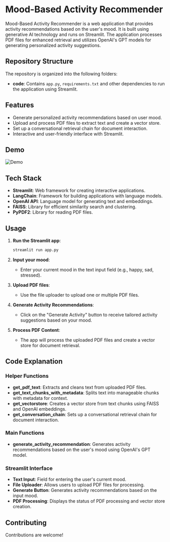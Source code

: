 # Mood-Based Activity Recommender

Mood-Based Activity Recommender is a web application that provides activity recommendations based on the user's mood. It is built using generative AI technology and runs on Streamlit. The application processes PDF files for enhanced retrieval and utilizes OpenAI's GPT models for generating personalized activity suggestions.

## Repository Structure

The repository is organized into the following folders:

- **code**: Contains `app.py`, `requirements.txt` and other dependencies to run the application using Streamlit.


## Features
- Generate personalized activity recommendations based on user mood.
- Upload and process PDF files to extract text and create a vector store.
- Set up a conversational retrieval chain for document interaction.
- Interactive and user-friendly interface with Streamlit.

## Demo
![Demo](https://github.com/RitikaVerma7/GenerativeAI/blob/main/Mood%20Based%20Activity/2024-07-05%2012.40.40.gif)

## Tech Stack
- **Streamlit**: Web framework for creating interactive applications.
- **LangChain**: Framework for building applications with language models.
- **OpenAI API**: Language model for generating text and embeddings.
- **FAISS**: Library for efficient similarity search and clustering.
- **PyPDF2**: Library for reading PDF files.


## Usage

1. **Run the Streamlit app**:
    ```bash
    streamlit run app.py
    ```

2. **Input your mood**:
    - Enter your current mood in the text input field (e.g., happy, sad, stressed).

3. **Upload PDF files**:
    - Use the file uploader to upload one or multiple PDF files.

4. **Generate Activity Recommendations**:
    - Click on the "Generate Activity" button to receive tailored activity suggestions based on your mood.

5. **Process PDF Content**:
    - The app will process the uploaded PDF files and create a vector store for document retrieval.

## Code Explanation

### Helper Functions

- **get_pdf_text**: Extracts and cleans text from uploaded PDF files.
- **get_text_chunks_with_metadata**: Splits text into manageable chunks with metadata for context.
- **get_vectorstore**: Creates a vector store from text chunks using FAISS and OpenAI embeddings.
- **get_conversation_chain**: Sets up a conversational retrieval chain for document interaction.

### Main Functions

- **generate_activity_recommendation**: Generates activity recommendations based on the user's mood using OpenAI's GPT model.

### Streamlit Interface

- **Text Input**: Field for entering the user's current mood.
- **File Uploader**: Allows users to upload PDF files for processing.
- **Generate Button**: Generates activity recommendations based on the input mood.
- **PDF Processing**: Displays the status of PDF processing and vector store creation.

## Contributing

Contributions are welcome!